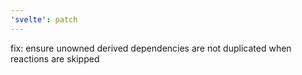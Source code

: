 ```yaml
---
'svelte': patch
---
```


fix: ensure unowned derived dependencies are not duplicated when reactions are skipped
